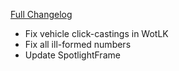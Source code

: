 [Full Changelog](https://github.com/enderneko/Cell/compare/r121-release...ddf28812a3fa746243533ae53f5072621203e426)

- Fix vehicle click-castings in WotLK
- Fix all ill-formed numbers
- Update SpotlightFrame
